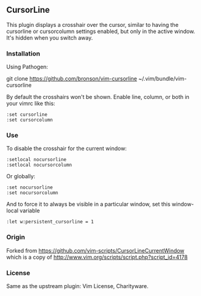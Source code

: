 ## CursorLine

This plugin displays a crosshair over the cursor, similar to having
the cursorline or cursorcolumn settings enabled, but only in the
active window.  It's hidden when you switch away.


### Installation

Using Pathogen:

   git clone https://github.com/bronson/vim-cursorline ~/.vim/bundle/vim-cursorline

By default the crosshairs won't be shown.  Enable line, column,
or both in your vimrc like this:

    :set cursorline
    :set cursorcolumn


### Use

To disable the crosshair for the current window:

    :setlocal nocursorline
    :setlocal nocursorcolumn

Or globally:

    :set nocursorline
    :set nocursorcolumn

And to force it to always be visible in a particular window,
set this window-local variable

    :let w:persistent_cursorline = 1


### Origin

Forked from https://github.com/vim-scripts/CursorLineCurrentWindow
which is a copy of http://www.vim.org/scripts/script.php?script_id=4178


### License

Same as the upstream plugin: Vim License, Charityware.
